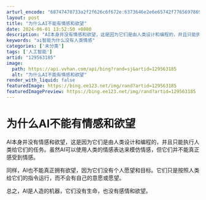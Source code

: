 ```yaml
---
arturl_encode: "68747470733a2f2f626c6f672e:6373646e2e6e65742f77656978696e5f33353735333239312f:61727469636c652f64657461696c732f313239353633313835"
layout: post
title: "为什么AI不能有情感和欲望"
date: 2024-06-01 13:52:50 +0800
description: "AI本身并没有情感和欲望，这是因为它们是由人类设计和编程的，并且只能执行人类给它们的任务。虽然AI可"
keywords: "ai智能为什么没有人类情感"
categories: ['未分类']
tags: ['人工智能']
artid: "129563185"
image:
  path: https://api.vvhan.com/api/bing?rand=sj&artid=129563185
  alt: "为什么AI不能有情感和欲望"
render_with_liquid: false
featuredImage: https://bing.ee123.net/img/rand?artid=129563185
featuredImagePreview: https://bing.ee123.net/img/rand?artid=129563185
---
```


# 为什么AI不能有情感和欲望

AI本身并没有情感和欲望，这是因为它们是由人类设计和编程的，并且只能执行人类给它们的任务。虽然AI可以使用人类的情感表达来模仿情感，但它们并不能真正感受到情感。

同样，AI也不能真正拥有欲望，因为它们没有个人愿望和目标。它们只是按照人类给它们的指令运行，而不会有自己的意愿或愿望。

总之，AI是人造的机器，它们没有生命，也没有感情和欲望。